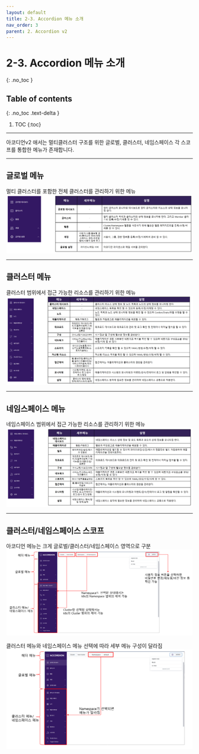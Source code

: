 ```yaml
---
layout: default
title: 2-3. Accordion 메뉴 소개
nav_order: 3
parent: 2. Accordion v2
---
```

# 2-3. Accordion 메뉴 소개
{: .no_toc }

## Table of contents
{: .no_toc .text-delta }

1. TOC
{:toc}

---
아코디언v2 애서는 멀티클러스터 구조를 위한 글로벌, 클러스터, 네임스페이스 각 스코프를 통합한 메뉴가 존재합니다.

---

## 글로벌 메뉴
멀티 클러스터를 포함한 전체 클러스터를 관리하기 위한 메뉴
![acc-navi-3.png](/assets/images/accordion/acc-navi-3.png)

---

## 클러스터 메뉴
클러스터 범위에서 접근 가능한 리소스를 관리하기 위한 메뉴
![acc-navi-4.png](/assets/images/accordion/acc-navi-4.png)


---

## 네임스페이스 메뉴
네임스페이스 범위에서 접근 가능한 리소스를 관리하기 위한 메뉴
![acc-navi-5.png](/assets/images/accordion/acc-navi-5.png)

---
## 클러스터/네임스페이스 스코프
아코디언 메뉴는 크게 글로벌/클러스터/네임스페이스 영역으로 구분
![acc-navi-1.png](/assets/images/accordion/acc-navi-1.png)

클러스터 메뉴와 네임스페이스 메뉴 선택에 따라 세부 메뉴 구성이 달라짐
![acc-navi-2.png](/assets/images/accordion/acc-navi-2.png)
